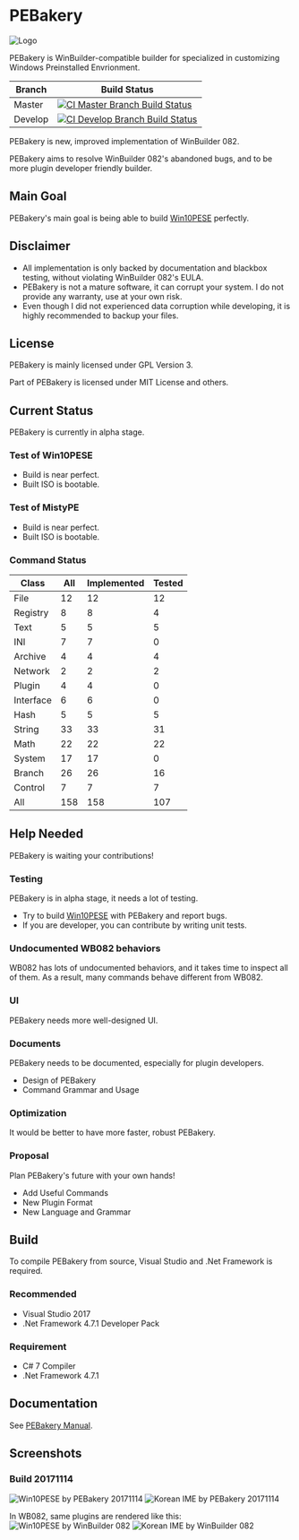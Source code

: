 # PEBakery

![Logo](https://raw.githubusercontent.com/ied206/PEBakery/master/Image/Logo.png)

PEBakery is WinBuilder-compatible builder for specialized in customizing Windows Preinstalled Envrionment.

| Branch    | Build Status                                                                                                                                                                              |
|-----------|-------------------------------------------------------------------------------------------------------------------------------------------------------------------------------------------|
| Master    | [![CI Master Branch Build Status](https://ci.appveyor.com/api/projects/status/j3p0v26j7nky0bvu/branch/master?svg=true)](https://ci.appveyor.com/project/ied206/pebakery/branch/master)    |
| Develop   | [![CI Develop Branch Build Status](https://ci.appveyor.com/api/projects/status/j3p0v26j7nky0bvu/branch/develop?svg=true)](https://ci.appveyor.com/project/ied206/pebakery/branch/develop) |

PEBakery is new, improved implementation of WinBuilder 082.

PEBakery aims to resolve WinBuilder 082's abandoned bugs, and to be more plugin developer friendly builder.

## Main Goal

PEBakery's main goal is being able to build [Win10PESE](http://win10se.cwcodes.net/) perfectly.

## Disclaimer

- All implementation is only backed by documentation and blackbox testing, without violating WinBuilder 082's EULA.
- PEBakery is not a mature software, it can corrupt your system. I do not provide any warranty, use at your own risk.
- Even though I did not experienced data corruption while developing, it is highly recommended to backup your files.

## License

PEBakery is mainly licensed under GPL Version 3.

Part of PEBakery is licensed under MIT License and others.

## Current Status

PEBakery is currently in alpha stage.

### Test of Win10PESE

- Build is near perfect.
- Built ISO is bootable.

### Test of MistyPE

- Build is near perfect.
- Built ISO is bootable.

### Command Status

|   Class   | All | Implemented | Tested |
|-----------|-----|-------------|--------|
| File      | 12  | 12          | 12     |
| Registry  | 8   | 8           | 4      |
| Text      | 5   | 5           | 5      |
| INI       | 7   | 7           | 0      |
| Archive   | 4   | 4           | 4      |
| Network   | 2   | 2           | 2      |
| Plugin    | 4   | 4           | 0      |
| Interface | 6   | 6           | 0      |
| Hash      | 5   | 5           | 5      |
| String    | 33  | 33          | 31     |
| Math      | 22  | 22          | 22     |
| System    | 17  | 17          | 0      |
| Branch    | 26  | 26          | 16     |
| Control   | 7   | 7           | 7      |
| All       | 158 | 158         | 107    |

## Help Needed

PEBakery is waiting your contributions!

### Testing

PEBakery is in alpha stage, it needs a lot of testing.

- Try to build [Win10PESE](http://win10se.cwcodes.net/) with PEBakery and report bugs.
- If you are developer, you can contribute by writing unit tests.

### Undocumented WB082 behaviors

WB082 has lots of undocumented behaviors, and it takes time to inspect all of them. As a result, many commands behave different from WB082.

### UI

PEBakery needs more well-designed UI.

### Documents

PEBakery needs to be documented, especially for plugin developers.

- Design of PEBakery
- Command Grammar and Usage

### Optimization

It would be better to have more faster, robust PEBakery.

### Proposal

Plan PEBakery's future with your own hands!

- Add Useful Commands
- New Plugin Format
- New Language and Grammar

## Build

To compile PEBakery from source, Visual Studio and .Net Framework is required.

### Recommended

- Visual Studio 2017
- .Net Framework 4.7.1 Developer Pack

### Requirement

- C# 7 Compiler
- .Net Framework 4.7.1

## Documentation

See [PEBakery Manual](./Manual/README.md).

## Screenshots

### Build 20171114

![Win10PESE by PEBakery 20171114](https://raw.githubusercontent.com/ied206/PEBakery/master/Image/PEBakery.png)
![Korean IME by PEBakery 20171114](https://raw.githubusercontent.com/ied206/PEBakery/master/Image/PEBakery-Korean_IME.png)

In WB082, same plugins are rendered like this:  
![Win10PESE by WinBuilder 082](https://raw.githubusercontent.com/ied206/PEBakery/master/Image/WB082.png)
![Korean IME by WinBuilder 082](https://raw.githubusercontent.com/ied206/PEBakery/master/Image/WB082-Korean_IME.png)
